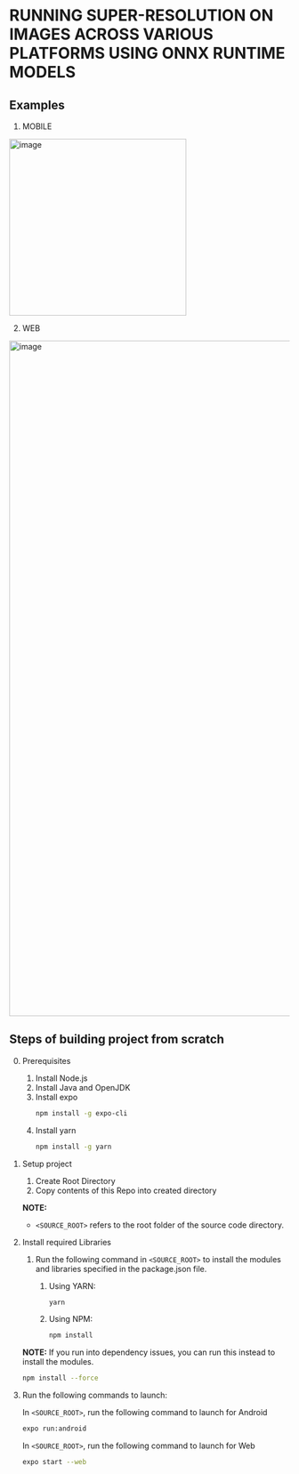 # RUNNING SUPER-RESOLUTION ON IMAGES ACROSS VARIOUS PLATFORMS USING ONNX RUNTIME MODELS
## Examples
1. MOBILE
  <img width="318" alt="image" src="https://user-images.githubusercontent.com/106185642/181639530-9c808167-d68c-49d4-8e89-72aeeb11164e.png">

2. WEB
  <img width="1215" alt="image" src="https://user-images.githubusercontent.com/106185642/181638855-f341e52e-dfc1-4362-b93a-0117f0cfd65a.png">
   

## Steps of building project from scratch
0. Prerequisites
    1. Install Node.js
    2. Install Java and OpenJDK
    3. Install expo
       ```sh
       npm install -g expo-cli
       ```
    4. Install yarn
       ```sh
       npm install -g yarn
       ```
       
1. Setup project
    1. Create Root Directory
    2. Copy contents of this Repo into created directory

    **NOTE:**
    - `<SOURCE_ROOT>` refers to the root folder of the source code directory.
 
2. Install required Libraries
   1. Run the following command in `<SOURCE_ROOT>` to install the modules and libraries specified in the package.json file.
      1. Using YARN:
         ```sh
         yarn
         ```
      
      2. Using NPM:
         ```sh
         npm install
         ```

         
     **NOTE:**
     If you run into dependency issues, you can run this instead to install the modules.
      ```sh
      npm install --force
      ```
   
3. Run the following commands to launch:

    In `<SOURCE_ROOT>`, run the following command to launch for Android
    ```sh
    expo run:android
    ```

    In `<SOURCE_ROOT>`, run the following command to launch for Web
    ```sh
    expo start --web
    ```
